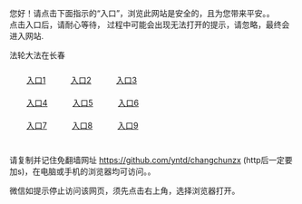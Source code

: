 您好！请点击下面指示的“入口”，浏览此网站是安全的，且为您带来平安。。 <br/>
点击入口后，请耐心等待， 过程中可能会出现无法打开的提示，请忽略，最终会进入网站. </br>

法轮大法在长春<br/>
<div style="padding:10px"><a style="margin:20px" target="_blank" href="https://d3olpab8kmjv72.cloudfront.net/2Qpsp?ovrjje" id="ccLink1" rel="nofollow">入口1</a> <a target="_blank" style="margin:20px" href="https://d1m8rlxdwdru4i.cloudfront.net/2Qpsp?bplvrjx" id="ccLink2" rel="nofollow">入口2</a> <a style="margin:20px" target="_blank" href="https://d22rcumz93y6wh.cloudfront.net/2Qpsp?ldjwrr" id="ccLink3" rel="nofollow">入口3</a></div>

<div style="padding:10px" ><a style="margin:20px" target="_blank" href="https://d3olpab8kmjv72.cloudfront.net/2Qpsp?ovrjje" id="ccLink4" rel="nofollow">入口4</a> <a style="margin:20px" href="https://d1m8rlxdwdru4i.cloudfront.net/2Qpsp?bplvrjx" target="_blank" id="ccLink5" rel="nofollow">入口5</a> <a style="margin:20px" href="https://d22rcumz93y6wh.cloudfront.net/2Qpsp?ldjwrr" target="_blank" id="ccLink6" rel="nofollow">入口6</a></div>

<div style="padding:10px"><a style="margin:20px" target="_blank" href="https://d3olpab8kmjv72.cloudfront.net/2Qpsp?ovrjje" id="ccLink7" rel="nofollow">入口7</a> <a style="margin:20px" href="https://d1m8rlxdwdru4i.cloudfront.net/2Qpsp?bplvrjx" target="_blank" id="ccLink8" rel="nofollow">入口8</a> <a style="margin:20px" target="_blank" href="https://d22rcumz93y6wh.cloudfront.net/2Qpsp?ldjwrr" id="ccLink9" rel="nofollow">入口9</a></div>

<br/>



请复制并记住免翻墙网址 https://github.com/yntd/changchunzx (http后一定要加s)，在电脑或手机的浏览器均可访问。。<br/>

微信如提示停止访问该网页，须先点击右上角，选择浏览器打开。
